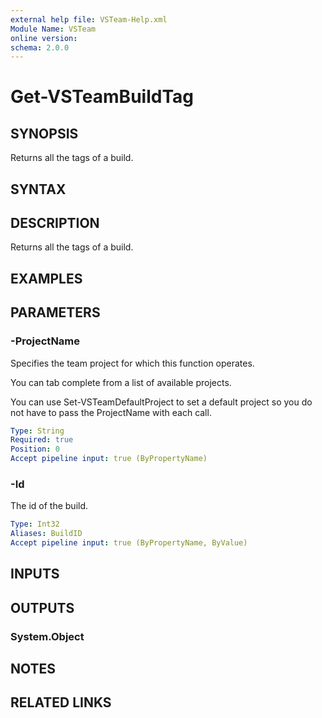 ```yaml
---
external help file: VSTeam-Help.xml
Module Name: VSTeam
online version:
schema: 2.0.0
---
```


# Get-VSTeamBuildTag

## SYNOPSIS

Returns all the tags of a build.

## SYNTAX

## DESCRIPTION

Returns all the tags of a build.

## EXAMPLES

## PARAMETERS

### -ProjectName

Specifies the team project for which this function operates.

You can tab complete from a list of available projects.

You can use Set-VSTeamDefaultProject to set a default project so
you do not have to pass the ProjectName with each call.

```yaml
Type: String
Required: true
Position: 0
Accept pipeline input: true (ByPropertyName)
```

### -Id

The id of the build.

```yaml
Type: Int32
Aliases: BuildID
Accept pipeline input: true (ByPropertyName, ByValue)
```

## INPUTS

## OUTPUTS

### System.Object

## NOTES

## RELATED LINKS
